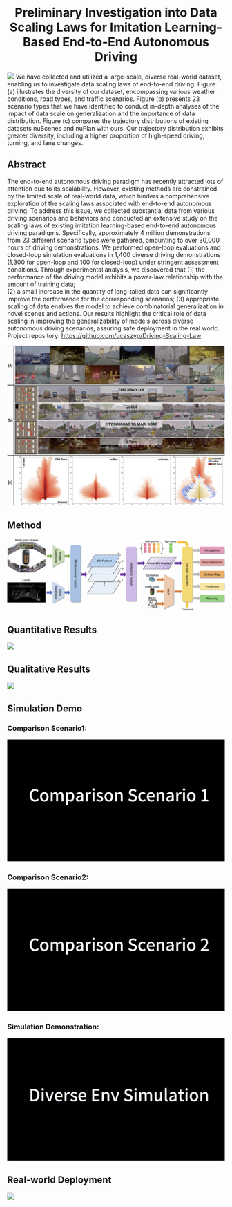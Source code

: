 <div align="center">   
  
# Preliminary Investigation into Data Scaling Laws for Imitation Learning-Based End-to-End Autonomous Driving
</div>



![](./pic/teaser.jpg)
We have collected and utilized a large-scale, diverse real-world dataset, enabling us to investigate data scaling laws of end-to-end driving. 
Figure (a) illustrates the diversity of our dataset, encompassing various weather conditions, road types, and traffic scenarios. 
Figure (b) presents 23 scenario types that we have identified to conduct in-depth analyses of the impact of data scale on generalization and the importance of data distribution. 
Figure (c) compares the trajectory distributions of existing datasets nuScenes and nuPlan with ours. 
Our trajectory distribution exhibits greater diversity, including a higher proportion of high-speed driving, turning, and lane changes.


## Abstract
The end-to-end autonomous driving paradigm has recently attracted lots of attention due to its scalability. 
However, existing methods are constrained by the limited scale of real-world data, which hinders a comprehensive exploration of the scaling laws associated with end-to-end autonomous driving. 
To address this issue, we collected substantial data from various driving scenarios and behaviors and conducted an extensive study on the scaling laws of existing imitation learning-based end-to-end autonomous driving paradigms. 
Specifically, approximately 4 million demonstrations from 23 different scenario types were gathered, amounting to over 30,000 hours of driving demonstrations. 
We performed open-loop evaluations and closed-loop simulation evaluations in 1,400 diverse driving demonstrations (1,300 for open-loop and 100 for closed-loop) under stringent assessment conditions. 
Through experimental analysis, we discovered that 
(1) the performance of the driving model exhibits a power-law relationship with the amount of training data;  
(2) a small increase in the quantity of long-tailed data can significantly improve the performance for the corresponding scenarios; 
(3) appropriate scaling of data enables the model to achieve combinatorial generalization in novel scenes and actions. 
Our results highlight the critical role of data scaling in improving the generalizability of models across diverse autonomous driving scenarios, assuring safe deployment in the real world. 
Project repository: https://github.com/ucaszyp/Driving-Scaling-Law

![](./fig/teaser.jpg)


## Method

![](./fig/main.jpg) 


## Quantitative Results
![](./fig/quantitative.jpg)

## Qualitative Results
![](./fig/qualitative.jpg) 

## Simulation Demo
### Comparison Scenario1: 
![](./fig/sim1.gif)

### Comparison Scenario2: 
![](./fig/sim2.gif)

### Simulation Demonstration: 
![](./fig/sim3.gif)

## Real-world Deployment

![](./fig/real.gif)